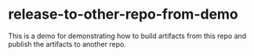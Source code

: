 # release-to-other-repo-from-demo

This is a demo for demonstrating how to build artifacts from this repo and publish the artifacts to another repo.

